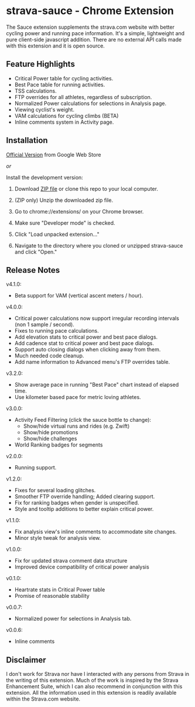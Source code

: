 strava-sauce - Chrome Extension
===========
The Sauce extension supplements the strava.com website with better cycling power and
running pace information.  It's a simple, lightweight and pure client-side javascript
addition.  There are no external API calls made with this extension and it is
open source.


Feature Highlights
--------
 * Critical Power table for cycling activities.
 * Best Pace table for running activities.
 * TSS calculations.
 * FTP overrides for all athletes, regardless of subscription.
 * Normalized Power calculations for selections in Analysis page.
 * Viewing cyclist's weight.
 * VAM calculations for cycling climbs (BETA)
 * Inline comments system in Activity page.


Installation
--------
[Official Version](https://chrome.google.com/webstore/detail/strava-sauce/eigiefcapdcdmncdghkeahgfmnobigha)
from Google Web Store

*or*

Install the development version:

1. Download [ZIP file](https://github.com/mayfield/strava-sauce/archive/master.zip)
   or clone this repo to your local computer.

2. (ZIP only) Unzip the downloaded zip file.

3. Go to chrome://extensions/ on your Chrome browser.

4. Make sure "Developer mode" is checked.

5. Click "Load unpacked extension..."

6. Navigate to the directory  where you cloned or unzipped strava-sauce and click "Open."


Release Notes
--------
v4.1.0:
 * Beta support for VAM (vertical ascent meters / hour).

v4.0.0:
 * Critical power calculations now support irregular recording intervals (non 1 sample / second).
 * Fixes to running pace calculations.
 * Add elevation stats to critical power and best pace dialogs.
 * Add cadence stat to critical power and best pace dialogs.
 * Support auto closing dialogs when clicking away from them.
 * Much needed code cleanup.
 * Add name information to Advanced menu's FTP overrides table.

v3.2.0:
 * Show average pace in running "Best Pace" chart instead of elapsed time.
 * Use kilometer based pace for metric loving athletes.

v3.0.0:
 * Activity Feed Filtering (click the sauce bottle to change):
   * Show/hide virtual runs and rides (e.g. Zwift)
   * Show/hide promotions
   * Show/hide challenges
 * World Ranking badges for segments

v2.0.0:
 * Running support.

v1.2.0:
 * Fixes for several loading glitches.
 * Smoother FTP override handling;  Added clearing support.
 * Fix for ranking badges when gender is unspecified.
 * Style and tooltip additions to better explain critical power.

v1.1.0:
 * Fix analysis view's inline comments to accommodate site changes.
 * Minor style tweak for analysis view.

v1.0.0:
 * Fix for updated strava comment data structure
 * Improved device compatibility of critical power analysis

v0.1.0:
 * Heartrate stats in Critical Power table
 * Promise of reasonable stability

v0.0.7:
 * Normalized power for selections in Analysis tab.

v0.0.6:
 * Inline comments


Disclaimer
--------
I don't work for Strava nor have I interacted with any persons from Strava in the writing
of this extension.  Much of the work is inspired by the Strava Enhancement Suite, which I
can also recommend in conjunction with this extension.  All the information used in this
extension is readily available within the Strava.com website.


